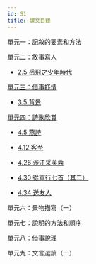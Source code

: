 ```yaml
---
id: S1
title: 課文目錄
---
```


單元一：記敘的要素和方法

[單元二：敘事寫人](category/S1/單元二：敘事寫人)

- [2.5 岳飛之少年時代](/S1/單元二：敘事寫人/2.5岳飛之少年時代.mdx)

[單元三：借事抒情](category/S3/單元三：借事抒情)

- [3.5 背景](/S1/單元三：借事抒情/3.5背影.mdx)

[單元四：詩歌欣賞](category/S1/單元四：詩歌欣賞)

- [4.5 燕詩](/S1/單元四：詩歌欣賞/4.5燕詩.mdx)

- [4.12 客至](/S1/單元四：詩歌欣賞/4.12客至.mdx)

- [4.26 涉江采芙蓉](/S1/單元四：詩歌欣賞/4.26涉江采芙蓉.mdx)

- [4.30 從軍行七首（其二）](/S1/單元四：詩歌欣賞/4.30從軍行七首（其二）.mdx)

- [4.34 送友人](/S1/單元四：詩歌欣賞/4.34送友人.mdx)

單元六：景物描寫（一）

單元七：說明的方法和順序

單元八：借事說理

單元九：文言選讀（一）